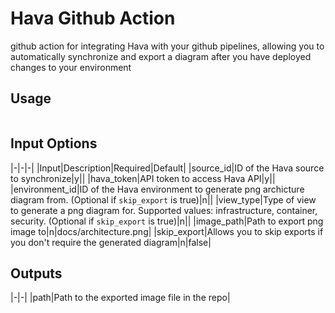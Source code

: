 # Hava Github Action

github action for integrating Hava with your github pipelines, allowing you to automatically synchronize and export a diagram after you have deployed changes to your environment

## Usage

```yml

```

## Input Options

|-|-|-|
|Input|Description|Required|Default|
|source_id|ID of the Hava source to synchronize|y||
|hava_token|API token to access Hava API|y||
|environment_id|ID of the Hava environment to generate png archicture diagram from. (Optional if `skip_export` is true)|n||
|view_type|Type of view to generate a png diagram for. Supported values: infrastructure, container, security. (Optional if `skip_export` is true)|n||
|image_path|Path to export png image to|n|docs/architecture.png|
|skip_export|Allows you to skip exports if you don't require the generated diagram|n|false|

## Outputs

|-|-|
|path|Path to the exported image file in the repo|